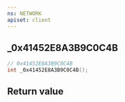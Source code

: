 ```yaml
---
ns: NETWORK
apiset: client
---
```

## _0x41452E8A3B9C0C4B

```c
// 0x41452E8A3B9C0C4B
int _0x41452E8A3B9C0C4B();
```



## Return value

